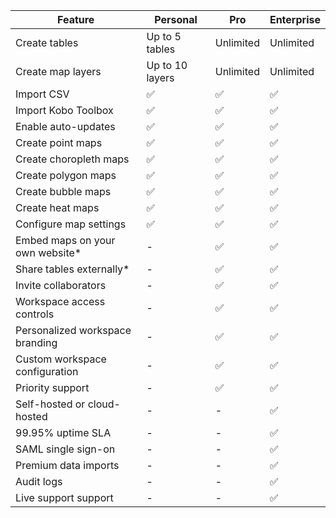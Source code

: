 
|Feature|Personal|Pro|Enterprise|
|--|--|--|--|
|Create tables|Up to 5 tables|Unlimited|Unlimited|
|Create map layers|Up to 10 layers|Unlimited|Unlimited|
|Import CSV|✅|✅|✅|
|Import Kobo Toolbox|✅|✅|✅|
|Enable auto-updates|✅|✅|✅|
|Create point maps|✅|✅|✅|
|Create choropleth maps|✅|✅|✅|
|Create polygon maps|✅|✅|✅|
|Create bubble maps|✅|✅|✅|
|Create heat maps|✅|✅|✅|
|Configure map settings|✅|✅|✅|
|Embed maps on your own website*|-|✅|✅|
|Share tables externally*|-|✅|✅|
|Invite collaborators|-|✅|✅|
|Workspace access controls|-|✅|✅|
|Personalized workspace branding|-|✅|✅|
|Custom workspace configuration|-|✅|✅|
|Priority support|-|✅|✅|
|Self-hosted or cloud-hosted|-|-|✅|
|99.95% uptime SLA|-|-|✅|
|SAML single sign-on|-|-|✅|
|Premium data imports|-|-|✅|
|Audit logs|-|-|✅|
|Live support support|-|-|✅|
